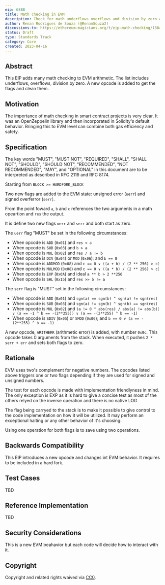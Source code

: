 ```yaml
---
eip: 6888
title: Math checking in EVM
description: Check for math underflows overflows and division by zero at EVM level
author: Renan Rodrigues de Souza (@RenanSouza2)
discussions-to: https://ethereum-magicians.org/t/eip-math-checking/13846
status: Draft
type: Standards Track
category: Core
created: 2023-04-16
---
```


## Abstract

This EIP adds many math checking to EVM arithmetic. The list includes underflows, overflows, division by zero. A new opcode is added to get the flags and clean them.

## Motivation

The importance of math checking in smart contract projects is very clear. It was an OpenZeppelin library and then incorporated in Solidity's default behavior. Bringing this to EVM level can combine both gas efficiency and safety.

## Specification

The key words "MUST", "MUST NOT", "REQUIRED", "SHALL", "SHALL NOT", "SHOULD", "SHOULD NOT", "RECOMMENDED", "NOT RECOMMENDED", "MAY", and "OPTIONAL" in this document are to be interpreted as described in RFC 2119 and RFC 8174.

Starting from `BLOCK >= HARDFORK_BLOCK`

Two new flags are added to the EVM state: unsigned error (`uerr`) and signed overferror (`serr`).

From the point foward `a`, `b` and `c` references the two arguments in a math opeartion and `res` the output.

It is define two new flags `uerr` and `serr` and both start as zero.

The `uerr` flag "MUST" be set in the following circumstances:

 - When opcode is `ADD` (`0x01`) and `res < a`
 - When opcode is `SUB` (`0x03`) and `b > a`
 - When opcode is `MUL` (`0x02`) and `res / a != b`
 - When opcode is `DIV` (`0x04`) or `MOD` (`0x06`); and `b == 0`
 - When opcode is `ADDMOD` (`0x08`) and `c == 0 ∨ ((a + b) / (2 ** 256) > c)`
 - When opcode is `MULMOD` (`0x08`) and `c == 0 ∨ ((a * b) / (2 ** 256) > c)`
 - When opcode is `EXP` (`0x0A`) and ideal `a ** b > 2 **256`
 - When opcode is `SHL` (`0x1b`) and `res >> b != a`

The `serr` flag is "MUST" set in the following circumstances:

 - When opcode is `ADD` (`0x01`) and `sgn(a) == sgn(b) ^ sgn(a) != sgn(res)` 
 - When opcode is `SUB` (`0x03`) and `sgn(a) != sgn(b) ^ sgn(b) == sgn(res)`
 - When opcode is `MUL` (`0x02`) and `(a != 0 ^ abs(res) / abs(a) != abs(b)) ∨ (a == -1 ^ b == -(2**255)) ∨ (a == -(2**255) ^ b == -1)`
 - When opcode is `SDIV` (`0x05`)  or `SMOD` (`0x06`); and `b == 0 ∨ (a == -(2**255) ^ b == -1)`

A new opcode, `ARITHERR` (arithmetic error) is added, with number `0x0c`. This opcode takes 0 arguments from the stack. When executed, it pushes `2 * serr + err` and sets both flags to zero.

## Rationale

EVM uses two's complement for negative numbers. The opcodes listed above triggers one or two flags depending if they are used for signed and unsigned numbers.

The test for each opcode is made with implementation friendlyness in mind. The only exception is EXP as it is hard to give a concise test as most of the others relyed on the inverse operation and there is no native LOG

The flag being carryed to the stack is to make it possible to give control to the code implementation on how it will be utilized. It may perform an exceptional halting or any other behavior of it's choosing.

Using one operation for both flags is to save using two operations.

## Backwards Compatibility

This EIP introduces a new opcode and changes int EVM behavior. It requires to be included in a hard fork.

## Test Cases

TBD

## Reference Implementation

TBD

## Security Considerations

This is a new EVM beahavior but each code will decide how to interact with it.

## Copyright

Copyright and related rights waived via [CC0](../LICENSE.md).
